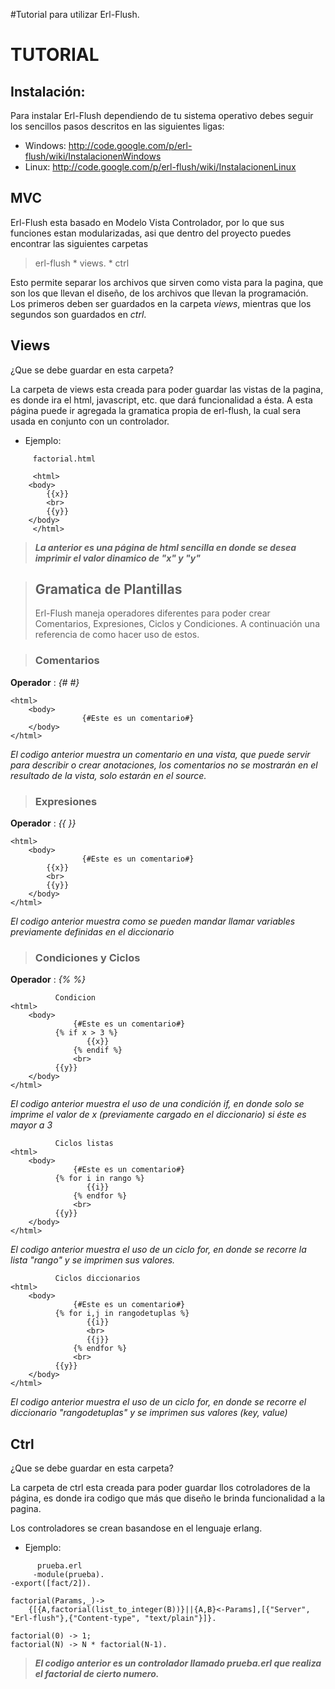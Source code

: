 #Tutorial para utilizar Erl-Flush.

# TUTORIAL #

## Instalación: ##

Para instalar Erl-Flush dependiendo de tu sistema operativo debes seguir los sencillos pasos descritos en las siguientes ligas:

  * Windows: http://code.google.com/p/erl-flush/wiki/InstalacionenWindows
  * Linux: http://code.google.com/p/erl-flush/wiki/InstalacionenLinux

## MVC ##

Erl-Flush esta basado en Modelo Vista Controlador, por lo que sus funciones estan modularizadas, asi que dentro del proyecto puedes encontrar las siguientes carpetas

> erl-flush
    * views.
    * ctrl

Esto permite separar los archivos que sirven como vista para la pagina, que son los que llevan el diseño, de los archivos que llevan la programación. Los primeros deben ser guardados en la carpeta _views_, mientras que los segundos son guardados en _ctrl_.

## Views ##

¿Que se debe guardar en esta carpeta?

La carpeta de views esta creada para poder guardar las vistas de la pagina, es donde ira el html, javascript, etc. que dará funcionalidad a ésta. A esta página puede ir agregada la gramatica propia de erl-flush, la cual sera usada en conjunto con un controlador.

  * Ejemplo:

```
     factorial.html

     <html>
	<body>
		{{x}}
		<br>
		{{y}}
	</body>
     </html>

```
> _**La anterior es una página de html sencilla en donde se desea imprimir el valor dinamico de "x" y "y"**_

> ## Gramatica de Plantillas ##
> Erl-Flush maneja operadores diferentes para poder crear Comentarios, Expresiones, Ciclos y Condiciones. A continuación una referencia de como hacer uso de estos.

> ### Comentarios ###
**Operador** : _{# #}_

```
<html>
	<body>
                {#Este es un comentario#}
	</body>
</html>

```
_El codigo anterior muestra un comentario en una vista, que puede servir para describir o crear anotaciones, los comentarios no se mostrarán en el resultado de la vista, solo estarán en el source._

> ### Expresiones ###
**Operador** : _{{ }}_

```
<html>
	<body>
                {#Este es un comentario#}
		{{x}}
		<br>
		{{y}}
	</body>
</html>

```
_El codigo anterior muestra como se pueden mandar llamar variables previamente definidas en el diccionario_

> ### Condiciones y Ciclos ###
**Operador** : _{% %}_

```
          Condicion
<html>
	<body>
              {#Este es un comentario#}
	      {% if x > 3 %}
                 {{x}}
              {% endif %}
              <br>
	      {{y}}
	</body>
</html>

```
_El codigo anterior muestra el uso de una condición if, en donde solo se imprime el valor de x (previamente cargado en el diccionario) si éste es mayor a 3_

```
          Ciclos listas
<html>
	<body>
              {#Este es un comentario#}
	      {% for i in rango %}
                 {{i}}
              {% endfor %}
              <br>
	      {{y}}
	</body>
</html>

```
_El codigo anterior muestra el uso de un ciclo for, en donde se recorre la lista "rango" y se imprimen sus valores._

```
          Ciclos diccionarios
<html>
	<body>
              {#Este es un comentario#}
	      {% for i,j in rangodetuplas %}
                 {{i}}
                 <br>
                 {{j}}
              {% endfor %}
              <br>
	      {{y}}
	</body>
</html>

```
_El codigo anterior muestra el uso de un ciclo for, en donde se recorre el diccionario "rangodetuplas" y se imprimen sus valores (key, value)_

## Ctrl ##

¿Que se debe guardar en esta carpeta?

La carpeta de ctrl esta creada para poder guardar llos cotroladores de la página, es donde ira codigo que más que diseño le brinda funcionalidad a la pagina.

Los controladores se crean basandose en el lenguaje erlang.

  * Ejemplo:

```
      prueba.erl
     -module(prueba).
-export([fact/2]).

factorial(Params,_)-> 
	{[{A,factorial(list_to_integer(B))}||{A,B}<-Params],[{"Server", "Erl-flush"},{"Content-type", "text/plain"}]}.

factorial(0) ->	1;
factorial(N) -> N * factorial(N-1).

```
> _**El codigo anterior es un controlador llamado prueba.erl que realiza el factorial de cierto numero.**_